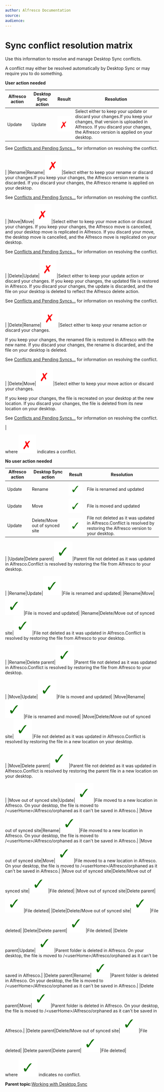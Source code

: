 ```yaml
---
author: Alfresco Documentation
source: 
audience: 
---
```


# Sync conflict resolution matrix

Use this information to resolve and manage Desktop Sync conflicts.

A conflict may either be resolved automatically by Desktop Sync or may require you to do something.

**User action needed**

|Alfresco action|Desktop Sync action|Result|Resolution|
|---------------|-------------------|------|----------|
|Update|Update|![](../images/cross.png)|Select either to keep your update or discard your changes.If you keep your changes, that version is uploaded in Alfresco. If you discard your changes, the Alfresco version is applied on your desktop.

See [Conflicts and Pending Syncs...](../references/ds-taskbar-mac.md#conflict) for information on resolving the conflict.

|
|Rename|Rename|![](../images/cross.png)|Select either to keep your rename or discard your changes.If you keep your changes, the Alfresco version rename is discarded. If you discard your changes, the Alfresco rename is applied on your desktop.

See [Conflicts and Pending Syncs...](../references/ds-taskbar-mac.md#conflict) for information on resolving the conflict.

|
|Move|Move|![](../images/cross.png)|Select either to keep your move action or discard your changes. If you keep your changes, the Alfresco move is cancelled, and your desktop move is replicated in Alfresco. If you discard your move, the desktop move is cancelled, and the Alfresco move is replicated on your desktop.

See [Conflicts and Pending Syncs...](../references/ds-taskbar-mac.md#conflict) for information on resolving the conflict.

|
|Delete|Update|![](../images/cross.png)|Select either to keep your update action or discard your changes. If you keep your changes, the updated file is restored in Alfresco. If you discard your changes, the update is discarded, and the file on your desktop is deleted to reflect the Alfresco delete action.

See [Conflicts and Pending Syncs...](../references/ds-taskbar-mac.md#conflict) for information on resolving the conflict.

|
|Delete|Rename|![](../images/cross.png)|Select either to keep your rename action or discard your changes.

 If you keep your changes, the renamed file is restored in Alfresco with the new name. If you discard your changes, the rename is discarded, and the file on your desktop is deleted.

 See [Conflicts and Pending Syncs...](../references/ds-taskbar-mac.md#conflict) for information on resolving the conflict.

|
|Delete|Move|![](../images/cross.png)|Select either to keep your move action or discard your changes.

 If you keep your changes, the file is recreated on your desktop at the new location. If you discard your changes, the file is deleted from its new location on your desktop.

 See [Conflicts and Pending Syncs...](../references/ds-taskbar-mac.md#conflict) for information on resolving the conflict.

|

where ![](../images/cross.png) indicates a conflict.

**No user action needed**

|Alfresco action|Desktop Sync action|Result|Resolution|
|---------------|-------------------|------|----------|
|Update|Rename|![](../images/tick.png)|File is renamed and updated|
|Update|Move|![](../images/tick.png)|File is moved and updated|
|Update|Delete/Move out of synced site|![](../images/tick.png)|File not deleted as it was updated in Alfresco.Conflict is resolved by restoring the Alfresco version to your desktop.

|
|Update|Delete parent|![](../images/tick.png)|Parent file not deleted as it was updated in Alfresco.Conflict is resolved by restoring the file from Alfresco to your desktop.

|
|Rename|Update|![](../images/tick.png)|File is renamed and updated|
|Rename|Move|![](../images/tick.png)|File is moved and updated|
|Rename|Delete/Move out of synced site|![](../images/tick.png)|File not deleted as it was updated in Alfresco.Conflict is resolved by restoring the file from Alfresco to your desktop.

|
|Rename|Delete parent|![](../images/tick.png)|Parent file not deleted as it was updated in Alfresco.Conflict is resolved by restoring the file from Alfresco to your desktop.

|
|Move|Update|![](../images/tick.png)|File is moved and updated|
|Move|Rename|![](../images/tick.png)|File is renamed and moved|
|Move|Delete/Move out of synced site|![](../images/tick.png)|File not deleted as it was updated in Alfresco.Conflict is resolved by restoring the file in a new location on your desktop.

|
|Move|Delete parent|![](../images/tick.png)|Parent file not deleted as it was updated in Alfresco.Conflict is resolved by restoring the parent file in a new location on your desktop.

|
|Move out of synced site|Update|![](../images/tick.png)|File moved to a new location in Alfresco. On your desktop, the file is moved to /<userHome\>/Alfresco/orphaned as it can't be saved in Alfresco.|
|Move out of synced site|Rename|![](../images/tick.png)|File moved to a new location in Alfresco. On your desktop, the file is moved to /<userHome\>/Alfresco/orphaned as it can't be saved in Alfresco.|
|Move out of synced site|Move|![](../images/tick.png)|File moved to a new location in Alfresco. On your desktop, the file is moved to /<userHome\>/Alfresco/orphaned as it can't be saved in Alfresco.|
|Move out of synced site|Delete/Move out of synced site|![](../images/tick.png)|File deleted|
|Move out of synced site|Delete parent|![](../images/tick.png)|File deleted|
|Delete|Delete/Move out of synced site|![](../images/tick.png)|File deleted|
|Delete|Delete parent|![](../images/tick.png)|File deleted|
|Delete parent|Update|![](../images/tick.png)|Parent folder is deleted in Alfresco. On your desktop, the file is moved to /<userHome\>/Alfresco/orphaned as it can't be saved in Alfresco.|
|Delete parent|Rename|![](../images/tick.png)|Parent folder is deleted in Alfresco. On your desktop, the file is moved to /<userHome\>/Alfresco/orphaned as it can't be saved in Alfresco.|
|Delete parent|Move|![](../images/tick.png)|Parent folder is deleted in Alfresco. On your desktop, the file is moved to /<userHome\>/Alfresco/orphaned as it can't be saved in Alfresco.|
|Delete parent|Delete/Move out of synced site|![](../images/tick.png)|File deleted|
|Delete parent|Delete parent|![](../images/tick.png)|File deleted|

where ![](../images/tick.png) indicates no conflict.

**Parent topic:**[Working with Desktop Sync](../concepts/ds-working-mac.md)


